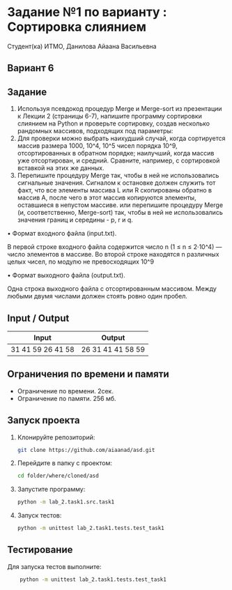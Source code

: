 # Задание №1 по варианту : Сортировка слиянием
Студент(ка) ИТМО, Данилова Айаана Васильевна

## Вариант 6

## Задание 
1. Используя псевдокод процедур Merge и Merge-sort из презентации к Лекции 2 (страницы 6-7), напишите программу сортировки слиянием на Python и
проверьте сортировку, создав несколько рандомных массивов, подходящих
под параметры:
2. Для проверки можно выбрать наихудший случай, когда сортируется массив
размера 1000, 10^4, 10^5 чисел порядка 10^9, отсортированных в обратном
порядке; наилучший, когда массив уже отсортирован, и средний. Сравните,
например, с сортировкой вставкой на этих же данных.
3. Перепишите процедуру Merge так, чтобы в ней не использовались сигнальные значения. Сигналом к остановке должен служить тот факт, что все
элементы массива L или R скопированы обратно в массив A, после чего в
этот массив копируются элементы, оставшиеся в непустом массиве.
или перепишите процедуру Merge (и, соответственно, Merge-sort) так, чтобы
в ней не использовались значения границ и середины - p, r и q.



• Формат входного файла (input.txt). 

В первой строке входного файла
содержится число n (1 ≤ n ≤ 2·10^4) — число элементов в массиве.
Во второй строке находятся n различных целых чисел, по модулю не
превосходящих 10^9


• Формат выходного файла (output.txt). 

Одна строка выходного файла
с отсортированным массивом. Между любыми двумя числами должен
стоять ровно один пробел.
## Input / Output 

| Input             | Output            |
|-------------------|-------------------|
| 31 41 59 26 41 58 | 26 31 41 41 58 59 |

## Ограничения по времени и памяти

- Ограничение по времени. 2сек.
- Ограничение по памяти. 256 мб.


## Запуск проекта
1. Клонируйте репозиторий:
   ```bash
   git clone https://github.com/aiaanad/asd.git
   ```
2. Перейдите в папку с проектом:
   ```bash
   cd folder/where/cloned/asd
   ```
3. Запустите программу:
   ```bash
   python -m lab_2.task1.src.task1
   ```

4. Запуск тестов:
   ```bash
   python -m unittest lab_2.task1.tests.test_task1
   ```


## Тестирование
Для запуска тестов выполните:
```bash
    python -m unittest lab_2.task1.tests.test_task1
```
